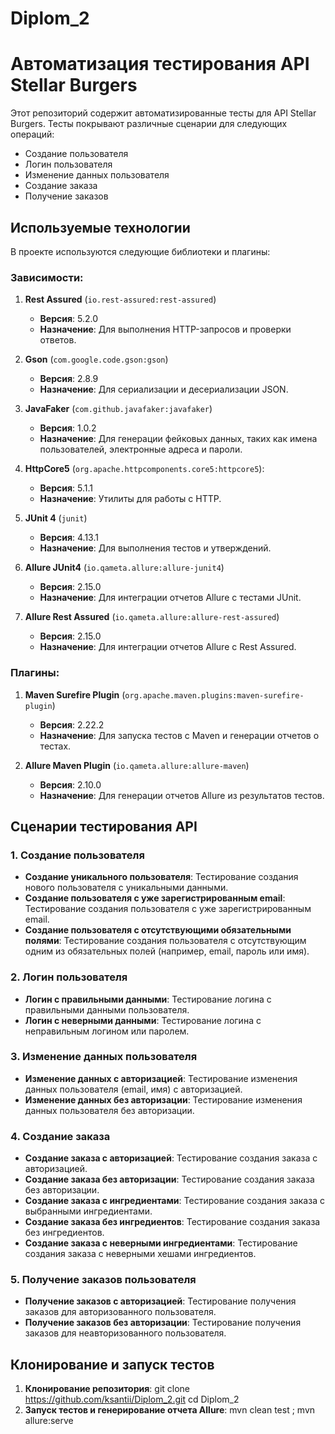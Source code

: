 # Diplom_2
# Автоматизация тестирования API Stellar Burgers

Этот репозиторий содержит автоматизированные тесты для API Stellar Burgers. Тесты покрывают различные сценарии для следующих операций:
- Создание пользователя
- Логин пользователя
- Изменение данных пользователя
- Создание заказа
- Получение заказов

## Используемые технологии

В проекте используются следующие библиотеки и плагины:

### Зависимости:
1. **Rest Assured** (`io.rest-assured:rest-assured`)
   - **Версия**: 5.2.0 
   - **Назначение**: Для выполнения HTTP-запросов и проверки ответов.

2. **Gson** (`com.google.code.gson:gson`) 
   - **Версия**: 2.8.9
   - **Назначение**: Для сериализации и десериализации JSON.

3. **JavaFaker** (`com.github.javafaker:javafaker`)
   - **Версия**: 1.0.2
   - **Назначение**: Для генерации фейковых данных, таких как имена пользователей, электронные адреса и пароли.

4. **HttpCore5** (`org.apache.httpcomponents.core5:httpcore5`): 
   - **Версия**: 5.1.1
   - **Назначение**: Утилиты для работы с HTTP.

5. **JUnit 4** (`junit`)
   - **Версия**: 4.13.1
   - **Назначение**: Для выполнения тестов и утверждений.

6. **Allure JUnit4** (`io.qameta.allure:allure-junit4`)
   - **Версия**: 2.15.0
   - **Назначение**: Для интеграции отчетов Allure с тестами JUnit.

7. **Allure Rest Assured** (`io.qameta.allure:allure-rest-assured`)
   - **Версия**: 2.15.0
   - **Назначение**: Для интеграции отчетов Allure с Rest Assured.

### Плагины:
1. **Maven Surefire Plugin** (`org.apache.maven.plugins:maven-surefire-plugin`)
   - **Версия**: 2.22.2
   - **Назначение**: Для запуска тестов с Maven и генерации отчетов о тестах.

2. **Allure Maven Plugin** (`io.qameta.allure:allure-maven`)
   - **Версия**: 2.10.0
   - **Назначение**: Для генерации отчетов Allure из результатов тестов.

## Сценарии тестирования API

### 1. Создание пользователя
- **Создание уникального пользователя**: Тестирование создания нового пользователя с уникальными данными.
- **Создание пользователя с уже зарегистрированным email**: Тестирование создания пользователя с уже зарегистрированным email.
- **Создание пользователя с отсутствующими обязательными полями**: Тестирование создания пользователя с отсутствующим одним из обязательных полей (например, email, пароль или имя).

### 2. Логин пользователя
- **Логин с правильными данными**: Тестирование логина с правильными данными пользователя.
- **Логин с неверными данными**: Тестирование логина с неправильным логином или паролем.

### 3. Изменение данных пользователя
- **Изменение данных с авторизацией**: Тестирование изменения данных пользователя (email, имя) с авторизацией.
- **Изменение данных без авторизации**: Тестирование изменения данных пользователя без авторизации.

### 4. Создание заказа
- **Создание заказа с авторизацией**: Тестирование создания заказа с авторизацией.
- **Создание заказа без авторизации**: Тестирование создания заказа без авторизации.
- **Создание заказа с ингредиентами**: Тестирование создания заказа с выбранными ингредиентами.
- **Создание заказа без ингредиентов**: Тестирование создания заказа без ингредиентов.
- **Создание заказа с неверными ингредиентами**: Тестирование создания заказа с неверными хешами ингредиентов.

### 5. Получение заказов пользователя
- **Получение заказов с авторизацией**: Тестирование получения заказов для авторизованного пользователя.
- **Получение заказов без авторизации**: Тестирование получения заказов для неавторизованного пользователя.

## Клонирование и запуск тестов

1. **Клонирование репозитория**: git clone https://github.com/ksantii/Diplom_2.git cd Diplom_2
2. **Запуск тестов и генерирование отчета Allure**: mvn clean test ; mvn allure:serve